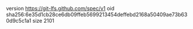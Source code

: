 version https://git-lfs.github.com/spec/v1
oid sha256:6e35d1cb28ce6db09ffeb5699213454deffebd2168a50409ae73b630d9c5c1a1
size 2101
